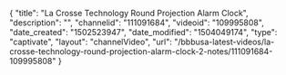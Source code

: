 {
    "title": "La Crosse Technology Round Projection Alarm Clock",
    "description": "",
    "channelid": "111091684",
    "videoid": "109995808",
    "date_created": "1502523947",
    "date_modified": "1504049174",
    "type": "captivate",
    "layout": "channelVideo",
    "url": "\/bbbusa-latest-videos\/la-crosse-technology-round-projection-alarm-clock-2-notes\/111091684-109995808"
}
